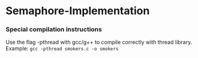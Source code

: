# Semaphore-Implementation

### Special compilation instructions
Use the flag -pthread with gcc/g++ to compile correctly with thread library.
Example: `gcc -pthread smokers.c -o smokers`
